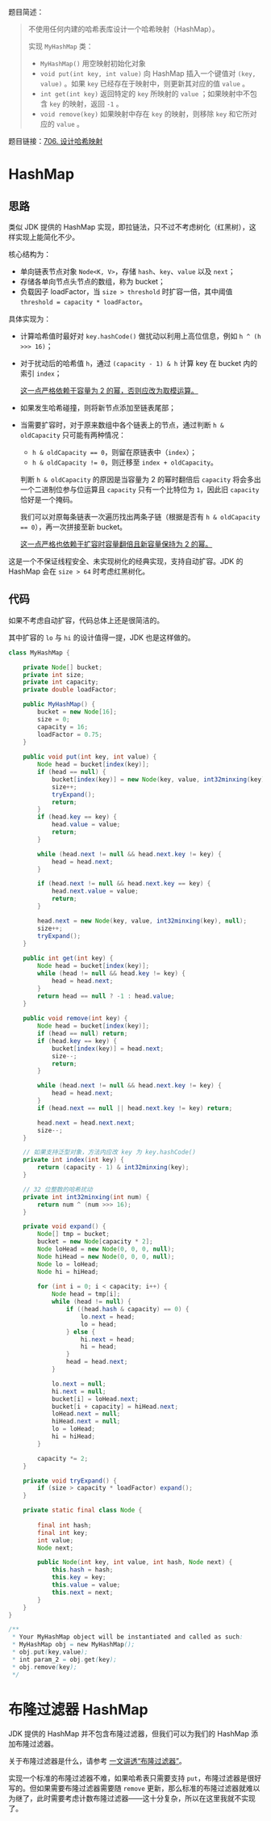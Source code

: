 题目简述：

> 不使用任何内建的哈希表库设计一个哈希映射（HashMap）。
>
> 实现 `MyHashMap` 类：
>
> - `MyHashMap()` 用空映射初始化对象
> - `void put(int key, int value)` 向 HashMap 插入一个键值对 `(key, value)` 。如果 `key` 已经存在于映射中，则更新其对应的值 `value` 。
> - `int get(int key)` 返回特定的 `key` 所映射的 `value` ；如果映射中不包含 `key` 的映射，返回 `-1` 。
> - `void remove(key)` 如果映射中存在 `key` 的映射，则移除 `key` 和它所对应的 `value` 。

题目链接：[706. 设计哈希映射](https://leetcode.cn/problems/design-hashmap/)

# HashMap

## 思路

类似 JDK 提供的 HashMap 实现，即拉链法，只不过不考虑树化（红黑树），这样实现上能简化不少。

核心结构为：

- 单向链表节点对象 `Node<K, V>`，存储 `hash`、`key`、`value` 以及 `next`；
- 存储各单向节点头节点的数组，称为 bucket；
- 负载因子 loadFactor，当 `size > threshold` 时扩容一倍，其中阈值 `threshold = capacity * loadFactor`。

具体实现为：

- 计算哈希值时最好对 `key.hashCode()` 做扰动以利用上高位信息，例如 `h ^ (h >>> 16)`；

- 对于扰动后的哈希值 `h`，通过 `(capacity - 1) & h` 计算 key 在 bucket 内的索引 `index`；

  <u>这一点严格依赖于容量为 2 的幂，否则应改为取模运算。</u>

- 如果发生哈希碰撞，则将新节点添加至链表尾部；

- 当需要扩容时，对于原来数组中各个链表上的节点，通过判断 `h & oldCapacity` 只可能有两种情况：
  - `h & oldCapacity == 0`，则留在原链表中（`index`）；
  - `h & oldCapacity != 0`，则迁移至 `index + oldCapacity`。
  
  判断 `h & oldCapacity` 的原因是当容量为 2 的幂时翻倍后 `capacity` 将会多出一个二进制位参与位运算且 `capacity` 只有一个比特位为 `1`，因此旧 `capacity` 恰好是一个掩码。
  
  我们可以对原每条链表一次遍历找出两条子链（根据是否有 `h & oldCapacity == 0`），再一次拼接至新 bucket。
  
  <u>这一点严格也依赖于扩容时容量翻倍且新容量保持为 2 的幂。</u>

这是一个不保证线程安全、未实现树化的经典实现，支持自动扩容。JDK 的 HashMap 会在 `size > 64` 时考虑红黑树化。

## 代码

如果不考虑自动扩容，代码总体上还是很简洁的。

其中扩容的 `lo` 与 `hi` 的设计值得一提，JDK 也是这样做的。

```java
class MyHashMap {

    private Node[] bucket;
    private int size;
    private int capacity;
    private double loadFactor;

    public MyHashMap() {
        bucket = new Node[16];
        size = 0;
        capacity = 16;
        loadFactor = 0.75;
    }
    
    public void put(int key, int value) {
        Node head = bucket[index(key)];
        if (head == null) {
            bucket[index(key)] = new Node(key, value, int32minxing(key), null);
            size++;
            tryExpand();
            return;
        }
        if (head.key == key) {
            head.value = value;
            return;
        }

        while (head.next != null && head.next.key != key) {
            head = head.next;
        }

        if (head.next != null && head.next.key == key) {
            head.next.value = value;
            return;
        }

        head.next = new Node(key, value, int32minxing(key), null);
        size++;
        tryExpand();
    }
    
    public int get(int key) {
        Node head = bucket[index(key)];
        while (head != null && head.key != key) {
            head = head.next;
        }
        return head == null ? -1 : head.value;
    }
    
    public void remove(int key) {
        Node head = bucket[index(key)];
        if (head == null) return;
        if (head.key == key) {
            bucket[index(key)] = head.next;
            size--;
            return;
        }

        while (head.next != null && head.next.key != key) {
            head = head.next;
        }
        if (head.next == null || head.next.key != key) return;

        head.next = head.next.next;
        size--;
    }

    // 如果支持泛型对象，方法内应改 key 为 key.hashCode()
    private int index(int key) {
        return (capacity - 1) & int32minxing(key);
    }

    // 32 位整数的哈希扰动
    private int int32minxing(int num) {
        return num ^ (num >>> 16);
    }

    private void expand() {
        Node[] tmp = bucket;
        bucket = new Node[capacity * 2];
        Node loHead = new Node(0, 0, 0, null);
        Node hiHead = new Node(0, 0, 0, null);
        Node lo = loHead;
        Node hi = hiHead;
        
        for (int i = 0; i < capacity; i++) {
            Node head = tmp[i];
            while (head != null) {
                if ((head.hash & capacity) == 0) {
                    lo.next = head;
                    lo = head;
                } else {
                    hi.next = head;
                    hi = head;
                }
                head = head.next;
            }

            lo.next = null;
            hi.next = null;
            bucket[i] = loHead.next;
            bucket[i + capacity] = hiHead.next;
            loHead.next = null;
            hiHead.next = null;
            lo = loHead;
            hi = hiHead;
        }

        capacity *= 2;
    }

    private void tryExpand() {
        if (size > capacity * loadFactor) expand();
    }

    private static final class Node {
         
        final int hash;
        final int key;
        int value;
        Node next;

        public Node(int key, int value, int hash, Node next) {
            this.hash = hash;
            this.key = key;
            this.value = value;
            this.next = next;
        }
    }
}

/**
 * Your MyHashMap object will be instantiated and called as such:
 * MyHashMap obj = new MyHashMap();
 * obj.put(key,value);
 * int param_2 = obj.get(key);
 * obj.remove(key);
 */
```

# 布隆过滤器 HashMap

JDK 提供的 HashMap 并不包含布隆过滤器，但我们可以为我们的 HashMap 添加布隆过滤器。

关于布隆过滤器是什么，请参考 [一文讲透“布隆过滤器”](https://cloud.tencent.com/developer/article/1688747)。

实现一个标准的布隆过滤器不难，如果哈希表只需要支持 `put`，布隆过滤器是很好写的。但如果需要布隆过滤器需要随 `remove` 更新，那么标准的布隆过滤器就难以为继了，此时需要考虑计数布隆过滤器——这十分复杂，所以在这里我就不实现了。
